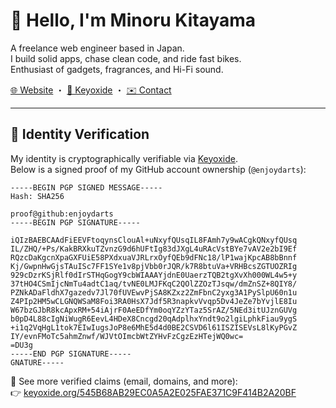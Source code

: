 # 👋 Hello, I'm Minoru Kitayama

A freelance web engineer based in Japan.  
I build solid apps, chase clean code, and ride fast bikes.  
Enthusiast of gadgets, fragrances, and Hi-Fi sound.

[🌐 Website](https://minoru.info) ・ [🔐 Keyoxide](https://keyoxide.org/545B68AB29EC0A5A2E025FAE371C9F414B2A20BF) ・ [✉️ Contact](mailto:minoru@kitayama.dev)

---

## 🔐 Identity Verification

My identity is cryptographically verifiable via [Keyoxide](https://keyoxide.org).  
Below is a signed proof of my GitHub account ownership (`@enjoydarts`):

```plaintext
-----BEGIN PGP SIGNED MESSAGE-----
Hash: SHA256

proof@github:enjoydarts
-----BEGIN PGP SIGNATURE-----

iQIzBAEBCAAdFiEEVFtoqynsClouAl+uNxyfQUsqIL8FAmh7y9wACgkQNxyfQUsq
IL/ZHQ/+Ps/KakBRXkuTZvnzG9d6hUFtIg83dJXgL4uRAcVstBYe7vAV2e2bI9Ef
RQzcDaKgcnXpaGXFUiE58PXdxuaVJRLrxOyfQEb9dFNc18/lP1wajKpcAB8bBnnf
Kj/GwpnHwGjsTAuISc7FF1SYe1v8pjVbb0rJQR/k7R8btuVa+VRHBcsZGTUOZRIg
929cDzrKSjRlf0dIrSTHqGogY9cbWIAAAYjdnE0UaerzTQB2tgXvXh000WL4w5+y
37tHO4CSmIjcNmTu4adtC1aq/tvNE0LMJFKqC2QOlZZOzTJsqw/dmZnSZ+8QIY8/
PZNkADaFldhX7gazedv7Jl70fUVEwvPjSA8KZxz2ZmFbnC2yxg3A1PySlpU60n1u
Z4PIp2HM5wCLGNQWSaM8Foi3RA0HsX7Jdf5R3napkvVvqp5Dv4JeZe7bYvjlE8Iu
W67bzGJbR8kcApxRM+54iAjrF0AeEDfYm0oqYZzYTaz5SrAZ/5NEd3itUJznGUVg
b0pD4L88cIgNiWugR6EevL4HDeX8Cncgd20qAdplhxYndt9o2lgiLphkFiau9ygS
+i1q2VqHgL1tok7EIwIugsJoP8e6MhE5d4d0BE2CSVD6l61ISZISEVsL8lKyPGvZ
IY/evnFMoTc5ahmZnwf/WJVtOImcbWtZYHvFzCgzEzHTejWQ0wc=
=DU3g
-----END PGP SIGNATURE-----
GNATURE-----
```

🔎 See more verified claims (email, domains, and more):<br>
👉 [keyoxide.org/545B68AB29EC0A5A2E025FAE371C9F414B2A20BF](https://keyoxide.org/545B68AB29EC0A5A2E025FAE371C9F414B2A20BF)
